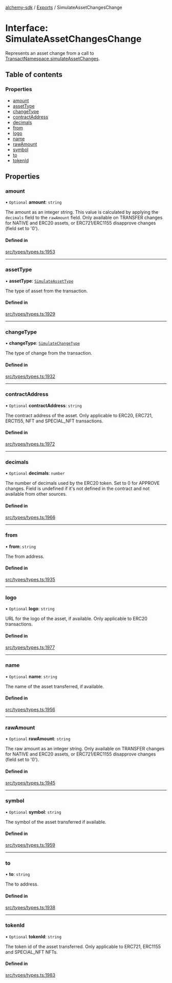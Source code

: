 [alchemy-sdk](../README.md) / [Exports](../modules.md) / SimulateAssetChangesChange

# Interface: SimulateAssetChangesChange

Represents an asset change from a call to
[TransactNamespace.simulateAssetChanges](../classes/TransactNamespace.md#simulateassetchanges).

## Table of contents

### Properties

- [amount](SimulateAssetChangesChange.md#amount)
- [assetType](SimulateAssetChangesChange.md#assettype)
- [changeType](SimulateAssetChangesChange.md#changetype)
- [contractAddress](SimulateAssetChangesChange.md#contractaddress)
- [decimals](SimulateAssetChangesChange.md#decimals)
- [from](SimulateAssetChangesChange.md#from)
- [logo](SimulateAssetChangesChange.md#logo)
- [name](SimulateAssetChangesChange.md#name)
- [rawAmount](SimulateAssetChangesChange.md#rawamount)
- [symbol](SimulateAssetChangesChange.md#symbol)
- [to](SimulateAssetChangesChange.md#to)
- [tokenId](SimulateAssetChangesChange.md#tokenid)

## Properties

### amount

• `Optional` **amount**: `string`

The amount as an integer string. This value is calculated by applying the
`decimals` field to the `rawAmount` field. Only available on TRANSFER
changes for NATIVE and ERC20 assets, or ERC721/ERC1155 disapprove changes
(field set to '0').

#### Defined in

[src/types/types.ts:1953](https://github.com/alchemyplatform/alchemy-sdk-js/blob/4483414/src/types/types.ts#L1953)

___

### assetType

• **assetType**: [`SimulateAssetType`](../enums/SimulateAssetType.md)

The type of asset from the transaction.

#### Defined in

[src/types/types.ts:1929](https://github.com/alchemyplatform/alchemy-sdk-js/blob/4483414/src/types/types.ts#L1929)

___

### changeType

• **changeType**: [`SimulateChangeType`](../enums/SimulateChangeType.md)

The type of change from the transaction.

#### Defined in

[src/types/types.ts:1932](https://github.com/alchemyplatform/alchemy-sdk-js/blob/4483414/src/types/types.ts#L1932)

___

### contractAddress

• `Optional` **contractAddress**: `string`

The contract address of the asset. Only applicable to ERC20, ERC721,
ERC1155, NFT and SPECIAL_NFT transactions.

#### Defined in

[src/types/types.ts:1972](https://github.com/alchemyplatform/alchemy-sdk-js/blob/4483414/src/types/types.ts#L1972)

___

### decimals

• `Optional` **decimals**: `number`

The number of decimals used by the ERC20 token. Set to 0 for APPROVE
changes. Field is undefined if it's not defined in the contract and not
available from other sources.

#### Defined in

[src/types/types.ts:1966](https://github.com/alchemyplatform/alchemy-sdk-js/blob/4483414/src/types/types.ts#L1966)

___

### from

• **from**: `string`

The from address.

#### Defined in

[src/types/types.ts:1935](https://github.com/alchemyplatform/alchemy-sdk-js/blob/4483414/src/types/types.ts#L1935)

___

### logo

• `Optional` **logo**: `string`

URL for the logo of the asset, if available. Only applicable to ERC20 transactions.

#### Defined in

[src/types/types.ts:1977](https://github.com/alchemyplatform/alchemy-sdk-js/blob/4483414/src/types/types.ts#L1977)

___

### name

• `Optional` **name**: `string`

The name of the asset transferred, if available.

#### Defined in

[src/types/types.ts:1956](https://github.com/alchemyplatform/alchemy-sdk-js/blob/4483414/src/types/types.ts#L1956)

___

### rawAmount

• `Optional` **rawAmount**: `string`

The raw amount as an integer string. Only available on TRANSFER changes for
NATIVE and ERC20 assets, or ERC721/ERC1155 disapprove changes (field set to
'0').

#### Defined in

[src/types/types.ts:1945](https://github.com/alchemyplatform/alchemy-sdk-js/blob/4483414/src/types/types.ts#L1945)

___

### symbol

• `Optional` **symbol**: `string`

The symbol of the asset transferred if available.

#### Defined in

[src/types/types.ts:1959](https://github.com/alchemyplatform/alchemy-sdk-js/blob/4483414/src/types/types.ts#L1959)

___

### to

• **to**: `string`

The to address.

#### Defined in

[src/types/types.ts:1938](https://github.com/alchemyplatform/alchemy-sdk-js/blob/4483414/src/types/types.ts#L1938)

___

### tokenId

• `Optional` **tokenId**: `string`

The token id of the asset transferred. Only applicable to ERC721,
ERC1155 and SPECIAL_NFT NFTs.

#### Defined in

[src/types/types.ts:1983](https://github.com/alchemyplatform/alchemy-sdk-js/blob/4483414/src/types/types.ts#L1983)
